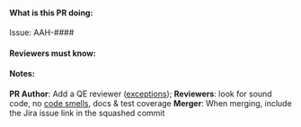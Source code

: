 #### What is this PR doing:
<!-- Describe your changes giving context and all the needed details. -->

<!-- Add Jira issue link -->
Issue: AAH-####

#### Reviewers must know:
<!-- e.g: Testing steps, dependencies, needed branches etc. -->


#### Notes: 

**PR Author**: Add a QE reviewer ([exceptions](https://docs.engineering.redhat.com/display/AUTOHUB/Other+Team+Processes#OtherTeamProcesses-galaxy_ngrepo)); 
**Reviewers**: look for sound code, no [code smells](https://www.codegrip.tech/productivity/everything-you-need-to-know-about-code-smells/), docs & test coverage
**Merger**: When merging, include the Jira issue link in the squashed commit